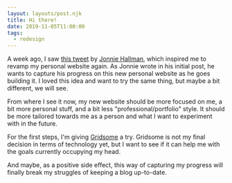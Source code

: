 ```yaml
---
layout: layouts/post.njk
title: Hi there!
date: 2019-11-05T11:00:00
tags:
  - redesign
---
```


A week ago, I saw [this tweet](https://twitter.com/destroytoday/status/1188617015583526913) by [Jonnie Hallman](https://twitter.com/destroytoday), which inspired me to revamp my personal website again. As Jonnie wrote in his initial post, he wants to capture his progress on this new personal website as he goes building it. I loved this idea and want to try the same thing, but maybe a bit different, we will see.

From where I see it now, my new website should be more focused on me, a bit more personal stuff, and a bit less "professional/portfolio" style. It should be more tailored towards me as a person and what I want to experiment with in the future.

For the first steps, I'm giving [Gridsome](https://gridsome.org) a try. Gridsome is not my final decision in terms of technology yet, but I want to see if it can help me with the goals currently occupying my head.

And maybe, as a positive side effect, this way of capturing my progress will finally break my struggles of keeping a blog up-to-date.

